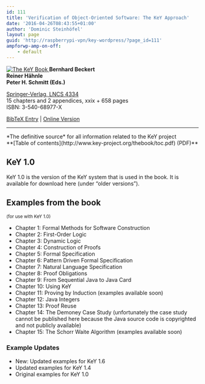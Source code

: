 ```yaml
---
id: 111
title: 'Verification of Object-Oriented Software: The KeY Approach'
date: '2016-04-26T08:43:55+01:00'
author: 'Dominic Steinhöfel'
layout: page
guid: 'http://raspberrypi-vpn/key-wordpress/?page_id=111'
ampforwp-amp-on-off:
    - default
---
```


 [![The KeY Book](http://raspberrypi-vpn/key-wordpress/wp-content/uploads/2016/04/keybook-196x300.png) ](http://www.springer.com/east/home/generic/search/results?SGWID=5-40109-22-173712406-0)**Bernhard Beckert**   
**Reiner Hähnle**   
**Peter H. Schmitt (Eds.)**   
   
[Springer-Verlag, LNCS 4334](http://www.springer.com/east/home/generic/search/results?SGWID=5-40109-22-173712406-0)   
15 chapters and 2 appendices, xxix + 658 pages   
ISBN: 3-540-68977-X   
   
[BibTeX Entry](http://www.uni-koblenz.de/%7Ebeckert/bib/keybook.bib) | [Online Version](http://www.springerlink.com/content/978-3-540-68977-5/)

- - - - - -

<div class="container-fluid"><div class="jumbotron">*The definitive source*   
for all information related to the KeY project

 </div> </div>**[Table of contents](http://www.key-project.org/thebook/toc.pdf) (PDF)**

## KeY 1.0

KeY 1.0 is the version of the KeY system that is used in the book. It is available for download here (under “older versions”).

## Examples from the book  
<small>(for use with KeY 1.0)</small>

- Chapter 1: Formal Methods for Software Construction
- Chapter 2: First-Order Logic
- Chapter 3: Dynamic Logic
- Chapter 4: Construction of Proofs
- Chapter 5: Formal Specification
- Chapter 6: Pattern Driven Formal Specification
- Chapter 7: Natural Language Specification
- Chapter 8: Proof Obligations
- Chapter 9: From Sequential Java to Java Card
- Chapter 10: Using KeY
- Chapter 11: Proving by Induction (examples available soon)
- Chapter 12: Java Integers
- Chapter 13: Proof Reuse
- Chapter 14: The Demoney Case Study (unfortunately the case study cannot be published here because the Java source code is copyrighted and not publicly available)
- Chapter 15: The Schorr Waite Algorithm (examples available soon)
 
### Example Updates

- New: Updated examples for KeY 1.6
- Updated examples for KeY 1.4
- Original examples for KeY 1.0